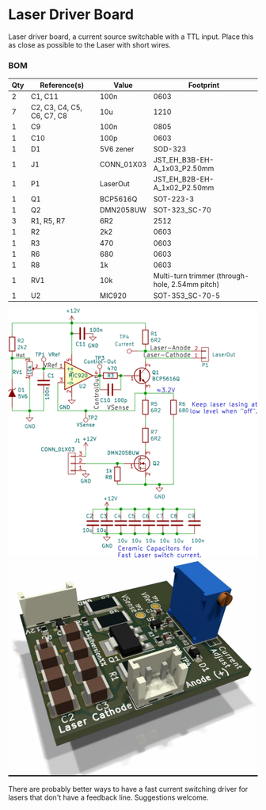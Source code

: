 Laser Driver Board
===================

Laser driver board, a current source switchable with a TTL input. Place this
as close as possible to the Laser with short wires.

### BOM

Qty | Reference(s)              |  Value    |   Footprint
----|---------------------------|-----------|-----------------------------
2   | C1, C11                   | 100n      | 0603
7   | C2, C3, C4, C5, C6, C7, C8| 10u       | 1210
1   | C9                        | 100n      | 0805
1   | C10                       | 100p      | 0603
1   | D1                        | 5V6 zener | SOD-323
1   | J1                        | CONN_01X03 | JST_EH_B3B-EH-A_1x03_P2.50mm
1   | P1                        | LaserOut   | JST_EH_B2B-EH-A_1x02_P2.50mm
1   | Q1                        | BCP5616Q  | SOT-223-3
1   | Q2                        | DMN2058UW | SOT-323_SC-70
3   | R1, R5, R7                | 6R2       | 2512
1   | R2                        | 2k2       | 0603
1   | R3                        | 470       | 0603
1   | R6                        | 680       | 0603
1   | R8                        | 1k        | 0603
1   | RV1                       | 10k       | Multi-turn trimmer (through-hole, 2.54mm pitch)
1   | U2                        |  MIC920   | SOT-353_SC-70-5

![](../../img/laser-drive-schematic.png)
![](../../img/laser-drive-render.jpg)


There are probably better ways to have a fast current switching driver for
lasers that don't have a feedback line. Suggestions welcome.
